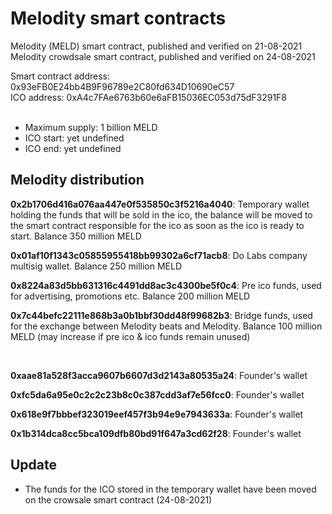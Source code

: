 # Melodity smart contracts
Melodity (MELD) smart contract, published and verified on 21-08-2021
Melodity crowdsale smart contract, published and verified on 24-08-2021

Smart contract address: 0x93eFB0E24bb4B9F96789e2C80fd634D10690eC57 <br>
ICO address: 0xA4c7FAe6763b60e6aFB15036EC053d75dF3291F8
<br>
<br>
* Maximum supply: 1 billion MELD
* ICO start: yet undefined
* ICO end: yet undefined

## Melodity distribution

**0x2b1706d416a076aa447e0f535850c3f5216a4040**:
Temporary wallet holding the funds that will be sold in the ico, the balance will be moved to the smart contract responsible for the ico as soon as the ico is ready to start. Balance 350 million MELD

**0x01af10f1343c05855955418bb99302a6cf71acb8**: Do Labs company multisig wallet. Balance 250 million MELD

**0x8224a83d5bb631316c4491dd8ac3c4300be5f0c4**: Pre ico funds, used for advertising, promotions etc. Balance 200 million MELD

**0x7c44befc22111e868b3a0b1bbf30dd48f99682b3**: 
Bridge funds, used for the exchange between Melodity beats and Melodity. Balance 100 million MELD (may increase if pre ico & ico funds remain unused)

<br>

**0xaae81a528f3acca9607b6607d3d2143a80535a24**: Founder's wallet

**0xfc5da6a95e0c2c2c23b8c0c387cdd3af7e56fcc0**: Founder's wallet

**0x618e9f7bbbef323019eef457f3b94e9e7943633a**: Founder's wallet

**0x1b314dca8cc5bca109dfb80bd91f647a3cd62f28**: Founder's wallet


## Update

* The funds for the ICO stored in the temporary wallet have been moved on the crowsale smart contract (24-08-2021)
